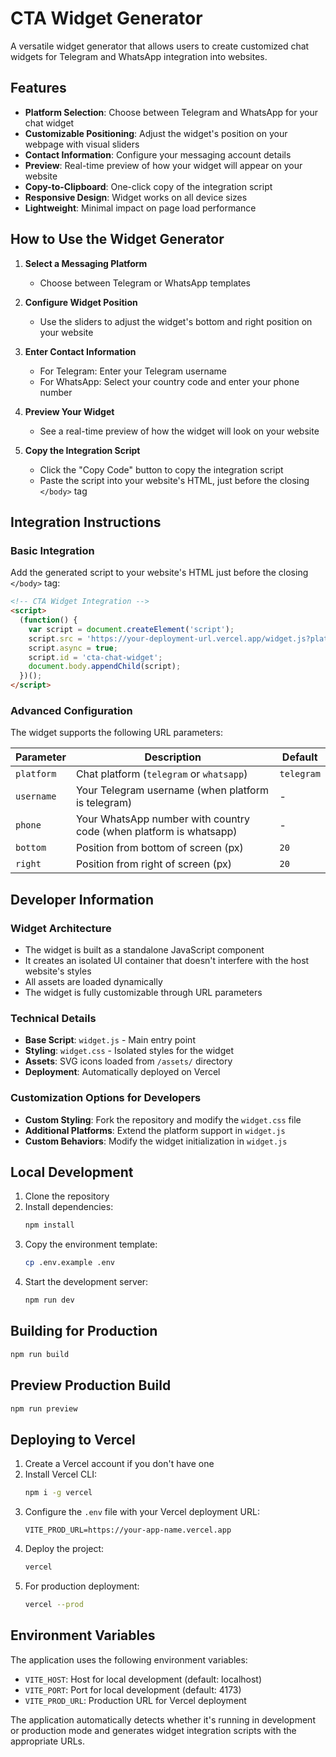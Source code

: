 # CTA Widget Generator

A versatile widget generator that allows users to create customized chat widgets for Telegram and WhatsApp integration into websites.

## Features

- **Platform Selection**: Choose between Telegram and WhatsApp for your chat widget
- **Customizable Positioning**: Adjust the widget's position on your webpage with visual sliders
- **Contact Information**: Configure your messaging account details 
- **Preview**: Real-time preview of how your widget will appear on your website
- **Copy-to-Clipboard**: One-click copy of the integration script
- **Responsive Design**: Widget works on all device sizes
- **Lightweight**: Minimal impact on page load performance

## How to Use the Widget Generator

1. **Select a Messaging Platform**
   - Choose between Telegram or WhatsApp templates

2. **Configure Widget Position**
   - Use the sliders to adjust the widget's bottom and right position on your website

3. **Enter Contact Information**
   - For Telegram: Enter your Telegram username
   - For WhatsApp: Select your country code and enter your phone number

4. **Preview Your Widget**
   - See a real-time preview of how the widget will look on your website

5. **Copy the Integration Script**
   - Click the "Copy Code" button to copy the integration script
   - Paste the script into your website's HTML, just before the closing `</body>` tag

## Integration Instructions

### Basic Integration

Add the generated script to your website's HTML just before the closing `</body>` tag:

```html
<!-- CTA Widget Integration -->
<script>
  (function() {
    var script = document.createElement('script');
    script.src = 'https://your-deployment-url.vercel.app/widget.js?platform=telegram&username=yourname&bottom=20&right=20';
    script.async = true;
    script.id = 'cta-chat-widget';
    document.body.appendChild(script);
  })();
</script>
```

### Advanced Configuration

The widget supports the following URL parameters:

| Parameter | Description | Default |
|-----------|-------------|---------|
| `platform` | Chat platform (`telegram` or `whatsapp`) | `telegram` |
| `username` | Your Telegram username (when platform is telegram) | - |
| `phone` | Your WhatsApp number with country code (when platform is whatsapp) | - |
| `bottom` | Position from bottom of screen (px) | `20` |
| `right` | Position from right of screen (px) | `20` |


## Developer Information

### Widget Architecture

- The widget is built as a standalone JavaScript component
- It creates an isolated UI container that doesn't interfere with the host website's styles
- All assets are loaded dynamically
- The widget is fully customizable through URL parameters

### Technical Details

- **Base Script**: `widget.js` - Main entry point
- **Styling**: `widget.css` - Isolated styles for the widget
- **Assets**: SVG icons loaded from `/assets/` directory
- **Deployment**: Automatically deployed on Vercel

### Customization Options for Developers

- **Custom Styling**: Fork the repository and modify the `widget.css` file
- **Additional Platforms**: Extend the platform support in `widget.js`
- **Custom Behaviors**: Modify the widget initialization in `widget.js`

## Local Development

1. Clone the repository
2. Install dependencies:
   ```bash
   npm install
   ```
3. Copy the environment template:
   ```bash
   cp .env.example .env
   ```
4. Start the development server:
   ```bash
   npm run dev
   ```

## Building for Production

```bash
npm run build
```

## Preview Production Build

```bash
npm run preview
```

## Deploying to Vercel

1. Create a Vercel account if you don't have one
2. Install Vercel CLI:
   ```bash
   npm i -g vercel
   ```
3. Configure the `.env` file with your Vercel deployment URL:
   ```
   VITE_PROD_URL=https://your-app-name.vercel.app
   ```
4. Deploy the project:
   ```bash
   vercel
   ```
5. For production deployment:
   ```bash
   vercel --prod
   ```

## Environment Variables

The application uses the following environment variables:

- `VITE_HOST`: Host for local development (default: localhost)
- `VITE_PORT`: Port for local development (default: 4173)
- `VITE_PROD_URL`: Production URL for Vercel deployment

The application automatically detects whether it's running in development or production mode and generates widget integration scripts with the appropriate URLs.
